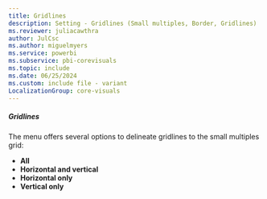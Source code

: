 ```yaml
---
title: Gridlines
description: Setting - Gridlines (Small multiples, Border, Gridlines)
ms.reviewer: juliacawthra
author: JulCsc
ms.author: miguelmyers
ms.service: powerbi
ms.subservice: pbi-corevisuals
ms.topic: include
ms.date: 06/25/2024
ms.custom: include file - variant
LocalizationGroup: core-visuals
---
```

##### Gridlines

The menu offers several options to delineate gridlines to the small multiples grid:
- **All**
- **Horizontal and vertical**
- **Horizontal only**
- **Vertical only**
